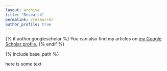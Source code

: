 ```yaml
---
layout: archive
title: "Research"
permalink: /research/
author_profile: true
---
```


{% if author.googlescholar %}
  You can also find my articles on <u><a href="{{author.googlescholar}}">my Google Scholar profile</a>.</u>
{% endif %}

{% include base_path %}

here is some text

<!---{% for post in site.research reversed %}
  {% include archive-single.html %}
{% endfor %} --->
